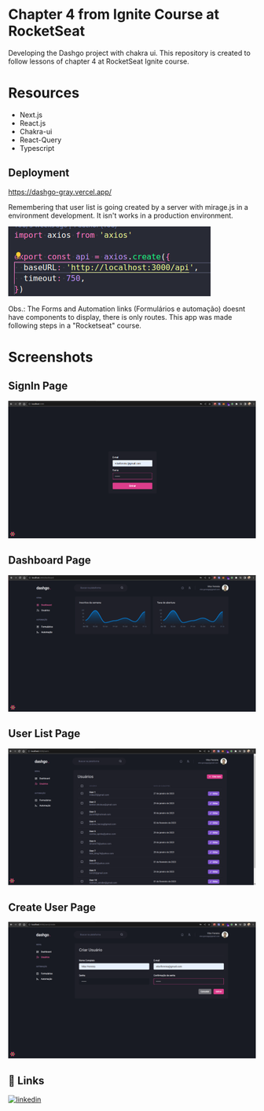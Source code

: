 # Chapter 4 from Ignite Course at RocketSeat

Developing the Dashgo project with chakra ui. This repository is created to follow lessons of chapter 4 at RocketSeat Ignite course.

# Resources

- Next.js
- React.js
- Chakra-ui
- React-Query
- Typescript

## Deployment

https://dashgo-gray.vercel.app/

Remembering that user list is going created by a server with mirage.js in a environment development. It isn't works in a production environment.

![axios-config](./public/axios-config.png)

Obs.: The Forms and Automation links (Formulários e automação) doesnt have components to display, there is only routes. This app was made following steps in a "Rocketseat" course.

# Screenshots

## SignIn Page

![signIn-page](./public/signIn-page.png)

## Dashboard Page

![dashboard-page](./public/dashboard-page.png)

## User List Page

![users-list-page](./public/users-list-page.png)

## Create User Page

![create-user-page](./public/create-user-page.png)

## 🔗 Links

[![linkedin](https://img.shields.io/badge/linkedin-0A66C2?style=for-the-badge&logo=linkedin&logoColor=white)](https://www.linkedin.com/in/vitorgonzaga/)
